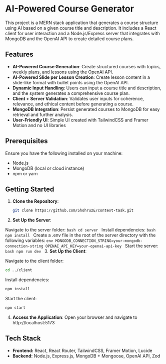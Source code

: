 # AI-Powered Course Generator

This project is a MERN stack application that generates a course structure using AI based on a given course title and description. It includes a React client for user interaction and a Node.js/Express server that integrates with MongoDB and the OpenAI API to create detailed course plans.

## Features

- **AI-Powered Course Generation**: Create structured courses with topics, weekly plans, and lessons using the OpenAI API.
- **AI-Powered Slide per Lesson Creation**: Create lesson content in a slide-like format with bullet points using the OpenAI API.
- **Dynamic Input Handling**: Users can input a course title and description, and the system generates a comprehensive course plan.
- **Client + Server Validation**: Validates user inputs for coherence, relevance, and ethical content before generating a course.
- **MongoDB Integration**: Persist generated courses to MongoDB for easy retrieval and further analysis.
- **User-Friendly UI**: Simple UI created with TailwindCSS and Framer Motion and no UI libraries

## Prerequisites

Ensure you have the following installed on your machine:

- Node.js
- MongoDB (local or cloud instance)
- npm or yarn

## Getting Started

1. **Clone the Repository**:
   ```bash
   git clone https://github.com/ShohruzE/context-task.git
   ```
2. **Set Up the Server**:

  Navigate to the server folder:
    ```bash
    cd server
    ```
  Install dependencies:
    ```bash
    npm install
    ```
  Create a .env file in the root of the server directory with the following variables:
    ```env
    MONGODB_CONNECTION_STRING=your-mongodb-connection-string
    OPENAI_API_KEY=your-openai-api-key
    ```
  Start the server:
    ```bash
    npm run dev
    ```
3. **Set Up the Client**:

  Navigate to the client folder:
  ```bash
  cd ../client
  ```
  Install dependencies:
  ```bash
  npm install
  ```
  Start the client:
  ```bash
  npm start
  ```

4. **Access the Application**:
Open your browser and navigate to http://localhost:5173

## Tech Stack

- **Frontend:** React, React Router, TailwindCSS, Framer Motion, Lucide
- **Backend:** Node.js, Express.js, MongoDB + Mongoose, OpenAI API, Zod
